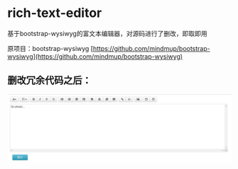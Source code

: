 # rich-text-editor
基于bootstrap-wysiwyg的富文本编辑器，对源码进行了删改，即取即用


原项目：bootstrap-wysiwyg [https://github.com/mindmup/bootstrap-wysiwyg](https://github.com/mindmup/bootstrap-wysiwyg)

## 删改冗余代码之后：

![index.JPG](https://github.com/KamyoChae/rich-text-editor/blob/master/index.JPG)

